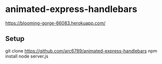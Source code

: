 # animated-express-handlebars
https://blooming-gorge-66083.herokuapp.com/

## Setup
  git clone https://github.com/arc6789/animated-express-handlebars 
  npm install 
  node server.js 
